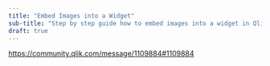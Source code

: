 ```yaml
---
title: "Embed Images into a Widget"
sub-title: "Step by step guide how to embed images into a widget in Qlik Sense."
draft: true
---
```


https://community.qlik.com/message/1109884#1109884
